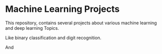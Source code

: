 # Machine Learning Projects

This repository, contains several projects about various machine learning and deep learning Topics.

Like binary classification and digit recognition.

And 
